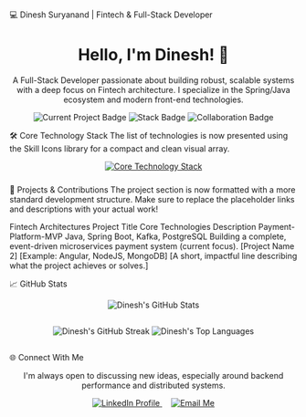 💻 Dinesh Suryanand | Fintech & Full-Stack Developer
<div align="center">
<h1 align="center">Hello, I'm Dinesh! 👋</h1>

<p>
A Full-Stack Developer passionate about building robust, scalable systems with a deep focus on Fintech architecture. I specialize in the Spring/Java ecosystem and modern front-end technologies.
</p>

<p>
<img src="https://img.shields.io/badge/Currently_Building-Payment_Microservices-0A66C2?style=for-the-badge&logo=springboot&logoColor=white" alt="Current Project Badge"/>
<img src="https://img.shields.io/badge/Stack-Spring_Boot%20|%20Angular%20|%20Go-6DB33F?style=for-the-badge&logo=java&logoColor=white" alt="Stack Badge"/>
<img src="https://img.shields.io/badge/Collaboration-Open%20to%20Ideas-5391FE?style=for-the-badge&logo=github&logoColor=white" alt="Collaboration Badge"/>
</p>

</div>

🛠️ Core Technology Stack
The list of technologies is now presented using the Skill Icons library for a compact and clean visual array.

<div align="center">
<a href="https://skillicons.dev">
<img src="https://skillicons.dev/icons?i=java,spring,kotlin,angular,html,css,js,ts,go,docker,postgres,mysql,mongodb,kafka,gcp,git,github,vscode,postman"
alt="Core Technology Stack"
style="margin-bottom: 10px;"
/>
</a>
</div>

🚀 Projects & Contributions
The project section is now formatted with a more standard development structure. Make sure to replace the placeholder links and descriptions with your actual work!

Fintech Architectures
Project Title	Core Technologies	Description
Payment-Platform-MVP	Java, Spring Boot, Kafka, PostgreSQL	Building a complete, event-driven microservices payment system (current focus).
[Project Name 2]	[Example: Angular, NodeJS, MongoDB]	[A short, impactful line describing what the project achieves or solves.]

📈 GitHub Stats
<div align="center">
<img src="https://github-readme-stats.vercel.app/api?username=DineshSuryanand&show_icons=true&theme=vue&hide_border=true&include_all_commits=true&count_private=true&line_height=25&title_color=41B883&icon_color=41B883"
alt="Dinesh's GitHub Stats"
style="margin-bottom: 15px;"
/>

<img src="[https://github-readme-streak-stats.herokuapp.com/?user=DineshSuryanand&theme=vue&hide_border=true&ring=41B883&currstreak=41B883&title_color=41B883&fire=41B883](https://github-readme-streak-stats.herokuapp.com/?user=DineshSuryanand&theme=vue&hide_border=true&ring=41B883&currstreak=41B883&title_color=41B883&fire=41B883)" 
     alt="Dinesh's GitHub Streak" 
     style="margin-bottom: 15px;"
     />
<img src="[https://github-readme-stats.vercel.app/api/top-langs/?username=DineshSuryanand&layout=compact&theme=vue&hide_border=true&langs_count=6&title_color=41B883&icon_color=41B883](https://github-readme-stats.vercel.app/api/top-langs/?username=DineshSuryanand&layout=compact&theme=vue&hide_border=true&langs_count=6&title_color=41B883&icon_color=41B883)" 
     alt="Dinesh's Top Languages" 
     />
</div>

🌐 Connect With Me
<div align="center">
<p>I'm always open to discussing new ideas, especially around backend performance and distributed systems.</p>

<a href="https://www.linkedin.com/in/dinesh-suryanand/" target="_blank">
<img src="https://img.shields.io/badge/LinkedIn-Profile-0077B5?style=social&logo=linkedin" alt="LinkedIn Profile"/>
</a>
&nbsp;&nbsp;&nbsp;
<a href="mailto:dineshsuryanand@icloud.com" target="_blank">
<img src="https://img.shields.io/badge/Email-dineshsuryanand@icloud.com-D14836?style=social&logo=gmail" alt="Email Me"/>
</a>
</div>
